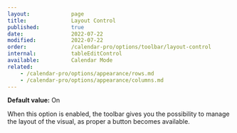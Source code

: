 ```yaml
---
layout:             page
title:              Layout Control
published:          true
date:               2022-07-22
modified:           2022-07-22
order:              /calendar-pro/options/toolbar/layout-control
internal:           tableEditControl
available:          Calendar Mode
related:
    - /calendar-pro/options/appearance/rows.md
    - /calendar-pro/options/appearance/columns.md
---
```

**Default value:** On

When this option is enabled, the toolbar gives you the possibility to manage the layout of the visual, as proper a button becomes available.


